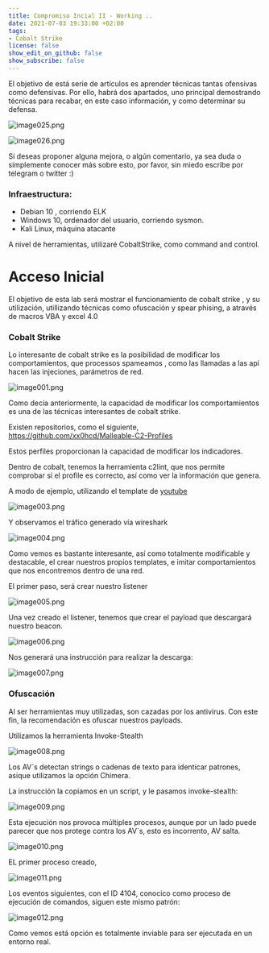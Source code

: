 ```yaml
---
title: Compromiso Incial II - Working ..
date: 2021-07-03 19:33:00 +02:00
tags:
- Cobalt Strike
license: false
show_edit_on_github: false
show_subscribe: false
---
```


El objetivo de está serie de artículos es aprender técnicas tantas ofensivas como defensivas. Por ello, habrá dos apartados, uno principal demostrando técnicas para recabar, en este caso información, y como determinar su defensa.


![image025.png](/uploads/InitialAccess2/image025.png)

![image026.png](/uploads/InitialAccess2/image026.png)


Si deseas proponer alguna mejora, o algún comentario, ya sea duda o simplemente conocer más sobre esto, por favor, sin miedo escribe por telegram o twitter :)


### Infraestructura:

- Debian 10 , corriendo ELK
- Windows 10, ordenador del usuario, corriendo sysmon.
- Kali Linux, máquina atacante

A nivel de herramientas, utilizaré CobaltStrike, como command and control.

# Acceso Inicial

El objetivo de esta lab será mostrar el funcionamiento de cobalt strike , y su utilización, utillizando técnicas como ofuscación y spear phising, a através de macros VBA y excel 4.0


### Cobalt Strike

Lo interesante de cobalt strike es la posibilidad de modificar los comportamientos, que processos spameamos , como las llamadas a las api hacen las injeciones, parámetros de red. 



![image001.png](/uploads/InitialAccess2/image001.png)


Como decía anteriormente, la capacidad de modificar los comportamientos es una de las técnicas interesantes de cobalt strike.

Existen repositorios, como el siguiente, https://github.com/xx0hcd/Malleable-C2-Profiles

Estos perfiles proporcionan la capacidad de modificar los indicadores.

Dentro de cobalt, tenemos la herramienta c2lint, que nos permite comprobar si el profile es correcto, así como ver la información que genera.

A modo de ejemplo, utilizando el template de [youtube](https://raw.githubusercontent.com/xx0hcd/Malleable-C2-Profiles/master/normal/youtube_video.profile)

![image003.png](/uploads/InitialAccess2/image003.png)


Y observamos el tráfico generado vía wireshark

![image004.png](/uploads/InitialAccess2/image004.png)

Como vemos es bastante interesante, así como totalmente modificable y destacable, el crear nuestros propios templates, e imitar comportamientos que nos encontremos dentro de una red.



El primer paso, será crear nuestro listener



![image005.png](/uploads/InitialAccess2/image005.png)


Una vez creado el listener, tenemos que crear el payload que descargará nuestro beacon.


![image006.png](/uploads/InitialAccess2/image006.png)

Nos generará una instrucción para realizar la descarga:

![image007.png](/uploads/InitialAccess2/image007.png)



### Ofuscación

Al ser herramientas muy utilizadas, son cazadas por los antivirus. Con este fin, la recomendación es ofuscar nuestros payloads.


Utilizamos la herramienta Invoke-Stealth



![image008.png](/uploads/InitialAccess2/image008.png)

Los AV´s detectan strings o cadenas de texto para identicar patrones, asique utilizamos la opción Chimera.

La instrucción la copiamos en un script, y le pasamos invoke-stealth:

![image009.png](/uploads/InitialAccess2/image009.png)



Esta ejecución nos provoca múltiples procesos, aunque por un lado puede parecer que nos protege contra los AV´s, esto es incorrento, AV salta.

![image010.png](/uploads/InitialAccess2/image010.png)

EL primer proceso creado, 

![image011.png](/uploads/InitialAccess2/image011.png)

Los eventos siguientes, con el ID 4104, conocico como proceso de ejecución de comandos, siguen este mismo patrón:

![image012.png](/uploads/InitialAccess2/image012.png)

Como vemos está opción es totalmente inviable para ser ejecutada en un entorno real.







